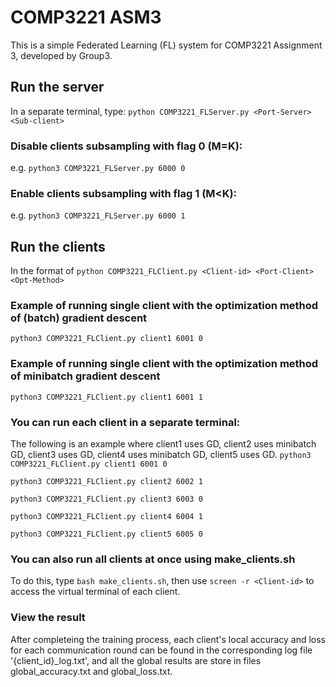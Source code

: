 # COMP3221 ASM3
This is a simple Federated Learning (FL) system for COMP3221 Assignment 3, developed by Group3.

## Run the server
In a separate terminal, type: `python COMP3221_FLServer.py <Port-Server> <Sub-client>`

### Disable clients subsampling with flag 0 (M=K):
e.g. `python3 COMP3221_FLServer.py 6000 0`

### Enable clients subsampling with flag 1 (M<K):
e.g. `python3 COMP3221_FLServer.py 6000 1`

## Run the clients
In the format of `python COMP3221_FLClient.py <Client-id> <Port-Client> <Opt-Method>`
### Example of running single client with the optimization method of (batch) gradient descent
`python3 COMP3221_FLClient.py client1 6001 0`
### Example of running single client with the optimization method of minibatch gradient descent
`python3 COMP3221_FLClient.py client1 6001 1`

### You can run each client in a separate terminal:
The following is an example where client1 uses GD, client2 uses minibatch GD, client3 uses GD, client4 uses minibatch GD, client5 uses GD.
`python3 COMP3221_FLClient.py client1 6001 0`

`python3 COMP3221_FLClient.py client2 6002 1`

`python3 COMP3221_FLClient.py client3 6003 0`

`python3 COMP3221_FLClient.py client4 6004 1`

`python3 COMP3221_FLClient.py client5 6005 0`

### You can also run all clients at once using make_clients.sh
To do this, type `bash make_clients.sh`,
then use `screen -r <Client-id>` to access the virtual terminal of each client.

### View the result
After completeing the training process, each client's local accuracy and loss for each communication round can
be found in the corresponding log file '{client_id}_log.txt', and all the global results are store in files
global_accuracy.txt and global_loss.txt.
